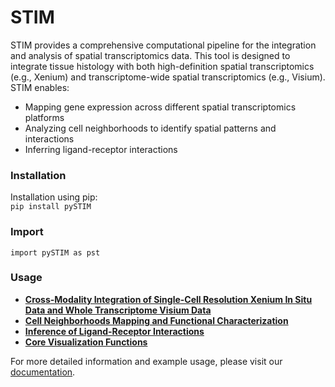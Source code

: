 # STIM 

STIM provides a comprehensive computational pipeline for the integration and analysis of spatial transcriptomics data. This tool is designed to integrate tissue histology with both high-definition spatial transcriptomics (e.g., Xenium) and transcriptome-wide spatial transcriptomics (e.g., Visium). STIM enables: 
- Mapping gene expression across different spatial transcriptomics platforms
- Analyzing cell neighborhoods to identify spatial patterns and interactions
- Inferring ligand-receptor interactions

### Installation

Installation using pip:\
`pip install pySTIM` 

### Import
`import pySTIM as pst`

### Usage
- **[Cross-Modality Integration of Single-Cell Resolution Xenium In Situ Data and Whole Transcriptome Visium Data](https://github.com/qiaoxy0/STIM/blob/main/source/docs/notebooks/Integration.ipynb)**
- **[Cell Neighborhoods Mapping and Functional Characterization](https://github.com/qiaoxy0/STIM/blob/main/source/docs/notebooks/CN_analysis.ipynb)**
- **[Inference of Ligand-Receptor Interactions](https://github.com/qiaoxy0/STIM/blob/main/source/docs/notebooks/LR_analysis.ipynb)**
- **[Core Visualization Functions](https://github.com/qiaoxy0/STIM/blob/main/source/docs/notebooks/Visualizations.ipynb)**

For more detailed information and example usage, please visit our [documentation](https://stim-tutorial.readthedocs.io/).

